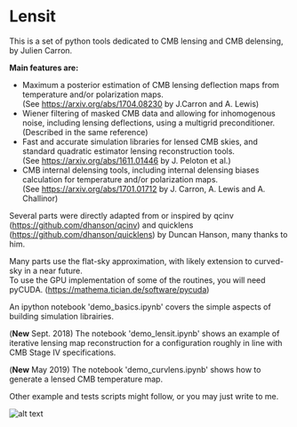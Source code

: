 # Lensit

This is a set of python tools dedicated to CMB lensing and CMB delensing, by Julien Carron.

**Main features are:**  
 - Maximum a posterior estimation of CMB lensing deflection maps from temperature and/or polarization maps.  
 (See https://arxiv.org/abs/1704.08230 by J.Carron and A. Lewis)  
 - Wiener filtering of masked CMB data and allowing for inhomogenous noise, including lensing deflections, using a multigrid preconditioner.  
 (Described in the same reference)
 - Fast and accurate simulation libraries for lensed CMB skies, and standard quadratic estimator lensing reconstruction tools.  
 (See https://arxiv.org/abs/1611.01446 by J. Peloton et al.)
 - CMB internal delensing tools, including internal delensing biases calculation for temperature and/or polarization maps.  
 (See https://arxiv.org/abs/1701.01712 by J. Carron, A. Lewis and A. Challinor)
 
Several parts were directly adapted from or inspired by qcinv (https://github.com/dhanson/qcinv) and quicklens (https://github.com/dhanson/quicklens) by Duncan Hanson, many thanks to him.

Many parts use the flat-sky approximation, with likely extension to curved-sky in a near future.  
To use the GPU implementation of some of the routines, you will need pyCUDA. (https://mathema.tician.de/software/pycuda)

An ipython notebook 'demo_basics.ipynb' covers the simple aspects of building simulation librairies. 

(**New** Sept. 2018)  The notebook 'demo_lensit.ipynb' shows an example of iterative lensing map reconstruction for a configuration roughly in line with CMB Stage IV specifications.

(**New** May 2019)  The notebook 'demo_curvlens.ipynb' shows how to generate a lensed CMB temperature map.


Other example and tests scripts might follow, or you may just write to me.

![alt text](https://erc.europa.eu/sites/default/files/content/erc_banner-vertical.jpg)